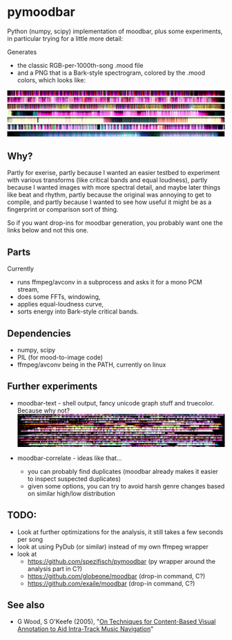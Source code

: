 # pymoodbar

Python (numpy, scipy) implementation of moodbar, plus some experiments, in particular trying for a little more detail:

Generates 
- the classic RGB-per-1000th-song .mood file
- and a PNG that is a Bark-style spectrogram, colored by the .mood colors, which looks like:

![A few examples: lofi, reggae, rock, calm electro, crust, indie band, ethereal/vocal](screenshots/examples.png?raw=true)


## Why?
Partly for exerise,
 partly because I wanted an easier testbed to experiment with various transforms (like critical bands and equal loudness),
 partly because I wanted images with more spectral detail, and maybe later things like beat and rhythm,
 partly because the original was annoying to get to compile, and partly because I wanted to see how useful it might be as a fingerprint or comparison sort of thing.

So if you want drop-ins for moodbar generation, you probably want one the links below and not this one.


## Parts

Currently 
- runs ffmpeg/avconv in a subprocess and asks it for a mono PCM stream,
- does some FFTs, windowing, 
- applies equal-loudness curve, 
- sorts energy into Bark-style critical bands.



## Dependencies
* numpy, scipy
* PIL (for mood-to-image code)
* ffmpeg/avconv being in the PATH, currently on linux



## Further experiments
 
- moodbar-text - shell output, fancy unicode graph stuff and truecolor. Because why not?
![text-mode output](screenshots/textmood_tc.png?raw=true) 



- moodbar-correlate - ideas like that...
     - you can probably find duplicates (moodbar already makes it easier to inspect suspected duplicates)
     - given some options, you can try to avoid harsh genre changes based on similar high/low distribution


## TODO:
- Look at further optimizations for the analysis, it still takes a few seconds per song
- look at using PyDub (or similar) instead of my own ffmpeg wrapper
- look at
    - https://github.com/spezifisch/pymoodbar (py wrapper around the analysis part in C?)
    - https://github.com/globeone/moodbar  (drop-in command, C?)
    - https://github.com/exaile/moodbar  (drop-in command, C?)

## See also 
- G Wood, S O'Keefe (2005), "[On Techniques for Content-Based Visual Annotation to Aid Intra-Track Music Navigation](https://www.google.com/search?q=On%20Techniques%20for%20Content-Based%20Visual%20Annotation%20to%20Aid%20Intra-Track%20Music%20Navigation%20pdf)"
